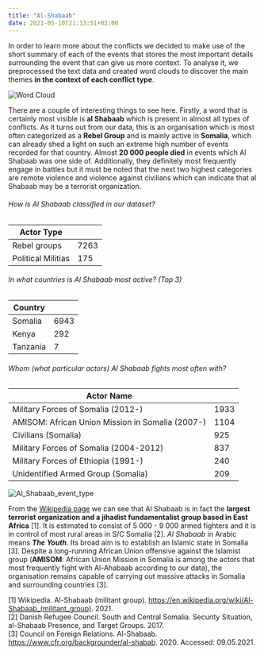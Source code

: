 ```yaml
---
title: "Al-Shabaab"
date: 2021-05-10T21:13:51+02:00
---
```


In order to learn more about the conflicts we decided to make use of the short summary of each of the events that stores the most important details surrounding the event that can give us more context. To analyse it, we preprocessed the text data and created word clouds to discover the main themes **in the context of each conflict type**.

![Word Cloud](/images/WordCloud.png)

There are a couple of interesting things to see here. Firstly, a word that is certainly most visible is **al Shabaab** which is present in almost all types of conflicts. As it turns out from our data, this is an organisation which is most often categorized as a **Rebel Group** and is mainly active in **Somalia**, which can already shed a light on such an extreme high number of events recorded for that country. Almost **20 000 people died** in events which Al Shabaab was one side of. Additionally, they definitely most frequently engage in battles but it must be noted that the next two highest categories are remote violence and violence against civilians which can indicate that al Shabaab may be a terrorist organization.


###### How is Al Shabaab classified in our dataset?
| Actor Type         |  |
|--------------------|------|
| Rebel groups 	     | 7263 |
| Political Militias | 175  |

###### In what countries is Al Shabaab most active? (Top 3)
| Country		| 	|
|-		|-		|
| Somalia 		| 6943 	|
| Kenya 		| 292 	|
| Tanzania 	| 7 	|

###### Whom (what particular actors) Al Shabaab fights most often with?
| Actor Name                   	| 	|
|-	|-	|
| Military Forces of Somalia (2012-)                   	| 1933 	|
| AMISOM: African Union Mission in Somalia (2007-)     	| 1104 	|
| Civilians (Somalia)                                   	| 925 	|
| Military Forces of Somalia (2004-2012)                	| 837 	|
| Military Forces of Ethiopia (1991-)                   	| 240 	|
| Unidentified Armed Group (Somalia)                    	| 209	|

![Al_Shabaab_event_type](/images/AlShabaab_event_types.png)

From the [Wikipedia page](https://en.wikipedia.org/wiki/Somali_Civil_War_(2009%E2%80%93present)
) we can see that Al Shabaab is in fact the **largest terrorist organization and a jihadist fundamentalist group based in East Africa** [1]. It is estimated to consist of 5 000 - 9 000 armed fighters and it is in control of most rural areas in S/C Somalia [2]. *Al Shabaab* in Arabic means ***The Youth***. Its broad aim is to establish an Islamic state in Somalia [3]. Despite a long-running African Union offensive against the Islamist group (**AMISOM**: African Union Mission in Somalia is among the actors that most frequently fight with Al-Ahabaab according to our data), the organisation remains capable of carrying out massive attacks in Somalia and surrounding countries [3].




[1] Wikipedia. Al-Shabaab (militant group). https://en.wikipedia.org/wiki/Al-Shabaab_(militant_group). 2021.  
[2] Danish Refugee Council. South and Central Somalia. Security Situation, al-Shabaab Presence, and Target Groups. 2017.  
[3] Council on Foreign Relations. Al-Shabaab. https://www.cfr.org/backgrounder/al-shabab. 2020. Accessed: 09.05.2021.  